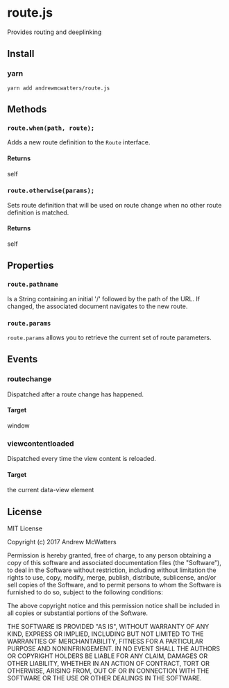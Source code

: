 # route.js
Provides routing and deeplinking

## Install
### yarn
```shell
yarn add andrewmcwatters/route.js
```

## Methods
### `route.when(path, route);`
Adds a new route definition to the `Route` interface.

#### Returns
self

### `route.otherwise(params);`
Sets route definition that will be used on route change when no other route
definition is matched.

#### Returns
self

## Properties
### `route.pathname`
Is a String containing an initial '/' followed by the path of the URL. If
changed, the associated document navigates to the new route.

### `route.params`
`route.params` allows you to retrieve the current set of route parameters.

## Events
### routechange
Dispatched after a route change has happened.

#### Target
window

### viewcontentloaded
Dispatched every time the view content is reloaded.

#### Target
the current data-view element

## License
MIT License

Copyright (c) 2017 Andrew McWatters

Permission is hereby granted, free of charge, to any person obtaining a copy
of this software and associated documentation files (the "Software"), to deal
in the Software without restriction, including without limitation the rights
to use, copy, modify, merge, publish, distribute, sublicense, and/or sell
copies of the Software, and to permit persons to whom the Software is
furnished to do so, subject to the following conditions:

The above copyright notice and this permission notice shall be included in all
copies or substantial portions of the Software.

THE SOFTWARE IS PROVIDED "AS IS", WITHOUT WARRANTY OF ANY KIND, EXPRESS OR
IMPLIED, INCLUDING BUT NOT LIMITED TO THE WARRANTIES OF MERCHANTABILITY,
FITNESS FOR A PARTICULAR PURPOSE AND NONINFRINGEMENT. IN NO EVENT SHALL THE
AUTHORS OR COPYRIGHT HOLDERS BE LIABLE FOR ANY CLAIM, DAMAGES OR OTHER
LIABILITY, WHETHER IN AN ACTION OF CONTRACT, TORT OR OTHERWISE, ARISING FROM,
OUT OF OR IN CONNECTION WITH THE SOFTWARE OR THE USE OR OTHER DEALINGS IN THE
SOFTWARE.
